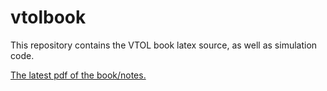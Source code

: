 # vtolbook
This repository contains the VTOL book latex source, as well as simulation code.

[The latest pdf of the book/notes.](https://drive.google.com/file/d/1-WC09YxmvA_jaU7szHzBZXsnQ0la1Cyz/view?usp=sharing)

